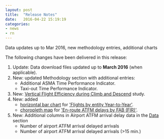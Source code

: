 ```yaml
---
layout: post
title:  "Release Notes"
date:   2016-04-22 15:19:19
categories:
- news
- rn
---
```


Data updates up to Mar 2016, new methodology entries, additional charts

The following changes have been delivered in this release:

1. Update: Data download files updated up to **March 2016** (when applicable).
1. New: updated Methodology section with additional entries:
   * Additional ASMA Time Performance Indicator.
   * Taxi-out Time Performance Indicator.
1. New: [Vertical Flight Efficiency during Climb and Descend](/studies/cco-cdo/) study. 
1. New: added
   * [horizontal bar chart](https://en.wikipedia.org/wiki/Bar_chart) for ['Flights by entity Year-to-Year'](/graphs/traffic/).
   * [choropleth map](https://en.wikipedia.org/wiki/Choropleth_map) for ['En-route ATFM delays by FAB (FIR)'](/graphs/capacity/). 
1. New: Additional columns in Airport ATFM arrival delay data in the [Data]({{site.url}}/data/) section
   * Number of airport ATFM arrival delayed arrivals
   * Number of airport ATFM arrival delayed arrivals (>15 min.)
